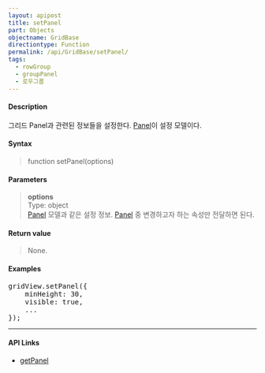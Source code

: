 ```yaml
---
layout: apipost
title: setPanel
part: Objects
objectname: GridBase
directiontype: Function
permalink: /api/GridBase/setPanel/
tags:
  - rowGroup
  - groupPanel
  - 로우그룹
---
```



#### Description

 그리드 Panel과 관련된 정보들을 설정한다. [Panel](/api/types/Panel/)이 설정 모델이다.

#### Syntax

> function setPanel(options)

#### Parameters

> **options**  
> Type: object  
> [Panel](/api/types/Panel/) 모델과 같은 설정 정보. [Panel](/api/types/Panel/) 중 변경하고자 하는 속성만 전달하면 된다.    

#### Return value

> None.

#### Examples 

<pre class="prettyprint">
gridView.setPanel({
    minHeight: 30,
    visible: true,
    ...
});
</pre>

---

#### API Links

* [getPanel](/api/GridBase/getPanel)